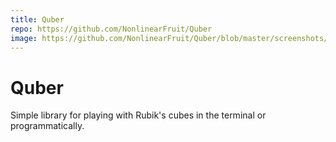 ```yaml
---
title: Quber
repo: https://github.com/NonlinearFruit/Quber
image: https://github.com/NonlinearFruit/Quber/blob/master/screenshots/quber_logo.png
---
```


# Quber

Simple library for playing with Rubik's cubes in the terminal or programmatically.
